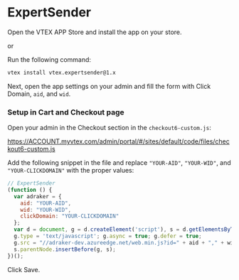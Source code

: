 # ExpertSender

Open the VTEX APP Store and install the app on your store.

or

Run the following command:

```sh
vtex install vtex.expertsender@1.x
```

Next, open the app settings on your admin and fill the form with Click Domain, `aid`, and `wid`.

### Setup in Cart and Checkout page

Open your admin in the Checkout section in the `checkout6-custom.js`:

https://ACCOUNT.myvtex.com/admin/portal/#/sites/default/code/files/checkout6-custom.js

Add the following snippet in the file and replace `"YOUR-AID"`, `"YOUR-WID"`, and `"YOUR-CLICKDOMAIN"` with the proper values:

```js
// ExpertSender
(function () {
  var adraker = {
    aid: "YOUR-AID",
    wid: "YOUR-WID",
    clickDomain: "YOUR-CLICKDOMAIN"
  };
  var d = document, g = d.createElement('script'), s = d.getElementsByTagName('script')[0];
  g.type = 'text/javascript'; g.async = true; g.defer = true;
  g.src = "//adraker-dev.azureedge.net/web.min.js?id=" + aid + "," + wid;
  s.parentNode.insertBefore(g, s);
})();
```

Click Save.
